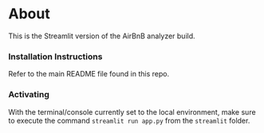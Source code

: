 # About 
This is the Streamlit version of the AirBnB analyzer build.

### Installation Instructions
Refer to the main README file found in this repo.

### Activating
With the terminal/console currently set to the local environment, make sure to execute the command `streamlit run app.py` from the `streamlit` folder.